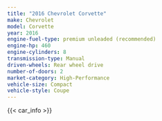 ```yaml
---
title: "2016 Chevrolet Corvette"
make: Chevrolet
model: Corvette
year: 2016
engine-fuel-type: premium unleaded (recommended)
engine-hp: 460
engine-cylinders: 8
transmission-type: Manual
driven-wheels: Rear wheel drive
number-of-doors: 2
market-category: High-Performance
vehicle-size: Compact
vehicle-style: Coupe
---
```


{{< car_info >}}
